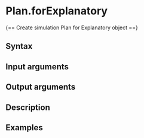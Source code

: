 # Plan.forExplanatory 

{== Create simulation Plan for Explanatory object ==}


## Syntax


## Input arguments


## Output arguments


## Description


## Examples



